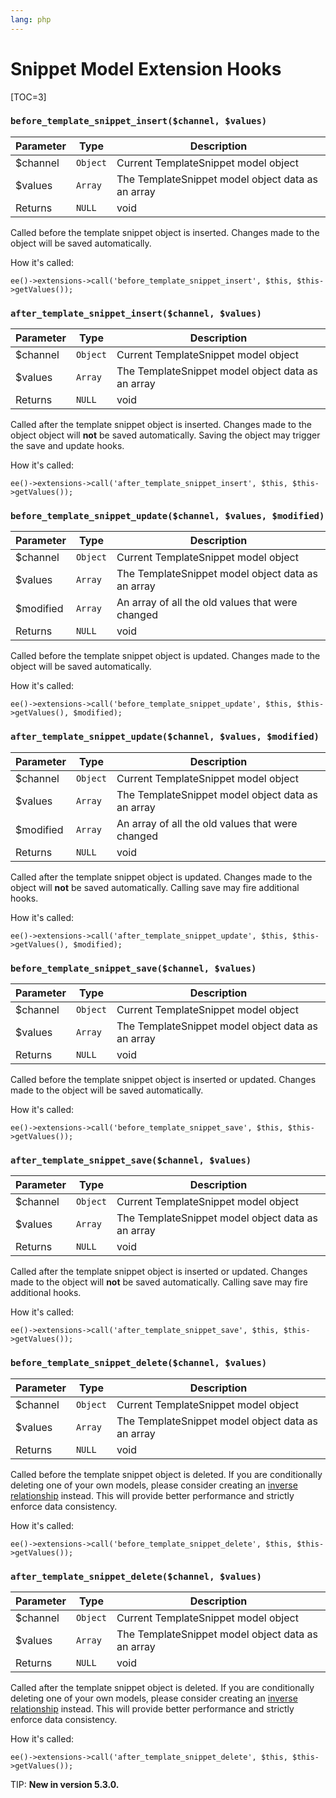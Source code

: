 ```yaml
---
lang: php
---
```


<!--
    This source file is part of the open source project
    ExpressionEngine User Guide (https://github.com/ExpressionEngine/ExpressionEngine-User-Guide)

    @link      https://expressionengine.com/
    @copyright Copyright (c) 2003-2020, Packet Tide, LLC (https://packettide.com)
    @license   https://expressionengine.com/license Licensed under Apache License, Version 2.0
-->

# Snippet Model Extension Hooks

[TOC=3]

### `before_template_snippet_insert($channel, $values)`

| Parameter | Type     | Description                                       |
| --------- | -------- | --------------------------------------------------|
| \$channel | `Object` | Current TemplateSnippet model object              |
| \$values  | `Array`  | The TemplateSnippet model object data as an array |
| Returns   | `NULL`   | void                                              |

Called before the template snippet object is inserted. Changes made to the object will be saved automatically.

How it's called:

    ee()->extensions->call('before_template_snippet_insert', $this, $this->getValues());

### `after_template_snippet_insert($channel, $values)`

| Parameter | Type     | Description                                       |
| --------- | -------- | --------------------------------------------------|
| \$channel | `Object` | Current TemplateSnippet model object              |
| \$values  | `Array`  | The TemplateSnippet model object data as an array |
| Returns   | `NULL`   | void                                              |

Called after the template snippet object is inserted. Changes made to the object object will **not** be saved automatically. Saving the object may trigger the save and update hooks.

How it's called:

    ee()->extensions->call('after_template_snippet_insert', $this, $this->getValues());

### `before_template_snippet_update($channel, $values, $modified)`

| Parameter  | Type     | Description                                      |
| ---------- | -------- | -------------------------------------------------|
| \$channel  | `Object` | Current TemplateSnippet model object             |
| \$values   | `Array`  | The TemplateSnippet model object data as an array|
| \$modified | `Array`  | An array of all the old values that were changed |
| Returns    | `NULL`   | void                                             |

Called before the template snippet object is updated. Changes made to the object will be saved automatically.

How it's called:

    ee()->extensions->call('before_template_snippet_update', $this, $this->getValues(), $modified);

### `after_template_snippet_update($channel, $values, $modified)`

| Parameter  | Type     | Description                                      |
| ---------- | -------- | -------------------------------------------------|
| \$channel  | `Object` | Current TemplateSnippet model object             |
| \$values   | `Array`  | The TemplateSnippet model object data as an array|
| \$modified | `Array`  | An array of all the old values that were changed |
| Returns    | `NULL`   | void                                             |

Called after the template snippet object is updated. Changes made to the object will **not** be saved automatically. Calling save may fire additional hooks.

How it's called:

    ee()->extensions->call('after_template_snippet_update', $this, $this->getValues(), $modified);

### `before_template_snippet_save($channel, $values)`

| Parameter | Type     | Description                                       |
| --------- | -------- | --------------------------------------------------|
| \$channel | `Object` | Current TemplateSnippet model object              |
| \$values  | `Array`  | The TemplateSnippet model object data as an array |
| Returns   | `NULL`   | void                                              |

Called before the template snippet object is inserted or updated. Changes made to the object will be saved automatically.

How it's called:

    ee()->extensions->call('before_template_snippet_save', $this, $this->getValues());

### `after_template_snippet_save($channel, $values)`

| Parameter | Type     | Description                                       |
| --------- | -------- | --------------------------------------------------|
| \$channel | `Object` | Current TemplateSnippet model object              |
| \$values  | `Array`  | The TemplateSnippet model object data as an array |
| Returns   | `NULL`   | void                                              |

Called after the template snippet object is inserted or updated. Changes made to the object will **not** be saved automatically. Calling save may fire additional hooks.

How it's called:

    ee()->extensions->call('after_template_snippet_save', $this, $this->getValues());

### `before_template_snippet_delete($channel, $values)`

| Parameter | Type     | Description                                       |
| --------- | -------- | --------------------------------------------------|
| \$channel | `Object` | Current TemplateSnippet model object              |
| \$values  | `Array`  | The TemplateSnippet model object data as an array |
| Returns   | `NULL`   | void                                              |

Called before the template snippet object is deleted. If you are conditionally deleting one of your own models, please consider creating an [inverse relationship](development/services/model/relating-models.md#inverse-relationships) instead. This will provide better performance and strictly enforce data consistency.

How it's called:

    ee()->extensions->call('before_template_snippet_delete', $this, $this->getValues());

### `after_template_snippet_delete($channel, $values)`

| Parameter | Type     | Description                                       |
| --------- | -------- | --------------------------------------------------|
| \$channel | `Object` | Current TemplateSnippet model object              |
| \$values  | `Array`  | The TemplateSnippet model object data as an array |
| Returns   | `NULL`   | void                                              |

Called after the template snippet object is deleted. If you are conditionally deleting one of your own models, please consider creating an [inverse relationship](development/services/model/relating-models.md#inverse-relationships) instead. This will provide better performance and strictly enforce data consistency.

How it's called:

    ee()->extensions->call('after_template_snippet_delete', $this, $this->getValues());

TIP: **New in version 5.3.0.**
